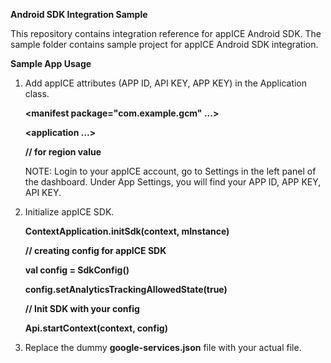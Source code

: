 **Android SDK Integration Sample**

This repository contains integration reference for appICE Android SDK. The sample folder contains sample project for appICE Android SDK integration.

**Sample App Usage**

1. Add appICE attributes (APP ID, API KEY, APP KEY) in the Application class.

   **<manifest package="com.example.gcm" ...>**
   
   **<application ...>**
   
   **<meta-data android:name="com.semusi.analytics.appid" android:value="Your_AppID"/>**
   
   **<meta-data android:name="com.semusi.analytics.appkey" android:value="Your_AppKey"/>**
   
   **<meta-data android:name="com.semusi.analytics.apikey" android:value="Your_ApiKey"/>**
 
   **// for region value**

   **<meta-data  android:name="io.appice.analytics.region"  android:value="US" />**
 
   **</application>**

   **</manifest>**
 
   NOTE: Login to your appICE account, go to Settings in the left panel of the dashboard. Under App Settings, you will find your APP ID, APP KEY, API KEY.

2. Initialize appICE SDK.

    **ContextApplication.initSdk(context, mInstance)**
    
    **// creating config for appICE SDK**
    
    **val config = SdkConfig()**
    
    **config.setAnalyticsTrackingAllowedState(true)**
    
    **// Init SDK with your config**
    
    **Api.startContext(context, config)**
      
3. Replace the dummy **google-services.json** file with your actual file.
